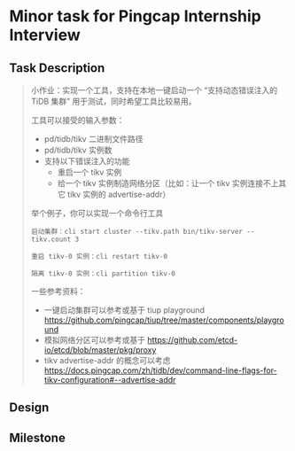 # Minor task for Pingcap Internship Interview

## Task Description
> 小作业：实现一个工具，支持在本地一键启动一个 “支持动态错误注入的 TiDB 集群” 用于测试，同时希望工具比较易用。
> 
> 工具可以接受的输入参数：
> - pd/tidb/tikv 二进制文件路径
> - pd/tidb/tikv 实例数
> - 支持以下错误注入的功能
>   - 重启一个 tikv 实例
>   - 给一个 tikv 实例制造网络分区（比如：让一个 tikv 实例连接不上其它 tikv 实例的 advertise-addr）
> 
> 举个例子，你可以实现一个命令行工具
> ```
> 启动集群：cli start cluster --tikv.path bin/tikv-server --tikv.count 3
>
> 重启 tikv-0 实例：cli restart tikv-0
>
> 隔离 tikv-0 实例：cli partition tikv-0
> ```
> 
> 一些参考资料：
> - 一键启动集群可以参考或基于 tiup playground https://github.com/pingcap/tiup/tree/master/components/playground
> - 模拟网络分区可以参考或基于 https://github.com/etcd-io/etcd/blob/master/pkg/proxy
> - tikv advertise-addr 的概念可以考虑 https://docs.pingcap.com/zh/tidb/dev/command-line-flags-for-tikv-configuration#--advertise-addr

## Design


## Milestone
